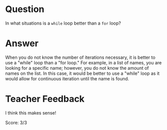 # Question
In what situations is a `while` loop better than a `for` loop?

# Answer
When you do not know the number of iterations necessary, it is better to use a "while" loop than a "for loop." For example, in a list of names, you are looking for a specific name; however, you do not know the amount of names on the list. In this case, it would be better to use a "while" loop as it would allow for continuous iteration until the name is found. 

# Teacher Feedback

I think this makes sense!

Score: 3/3